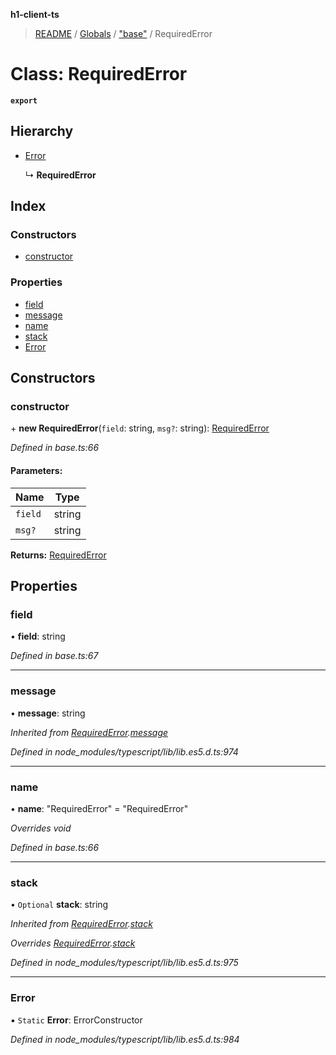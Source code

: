**h1-client-ts**

> [README](../README.md) / [Globals](../globals.md) / ["base"](../modules/_base_.md) / RequiredError

# Class: RequiredError

**`export`** 

## Hierarchy

* [Error](_base_.requirederror.md#error)

  ↳ **RequiredError**

## Index

### Constructors

* [constructor](_base_.requirederror.md#constructor)

### Properties

* [field](_base_.requirederror.md#field)
* [message](_base_.requirederror.md#message)
* [name](_base_.requirederror.md#name)
* [stack](_base_.requirederror.md#stack)
* [Error](_base_.requirederror.md#error)

## Constructors

### constructor

\+ **new RequiredError**(`field`: string, `msg?`: string): [RequiredError](_base_.requirederror.md)

*Defined in base.ts:66*

#### Parameters:

Name | Type |
------ | ------ |
`field` | string |
`msg?` | string |

**Returns:** [RequiredError](_base_.requirederror.md)

## Properties

### field

•  **field**: string

*Defined in base.ts:67*

___

### message

•  **message**: string

*Inherited from [RequiredError](_base_.requirederror.md).[message](_base_.requirederror.md#message)*

*Defined in node_modules/typescript/lib/lib.es5.d.ts:974*

___

### name

•  **name**: \"RequiredError\" = "RequiredError"

*Overrides void*

*Defined in base.ts:66*

___

### stack

• `Optional` **stack**: string

*Inherited from [RequiredError](_base_.requirederror.md).[stack](_base_.requirederror.md#stack)*

*Overrides [RequiredError](_base_.requirederror.md).[stack](_base_.requirederror.md#stack)*

*Defined in node_modules/typescript/lib/lib.es5.d.ts:975*

___

### Error

▪ `Static` **Error**: ErrorConstructor

*Defined in node_modules/typescript/lib/lib.es5.d.ts:984*
